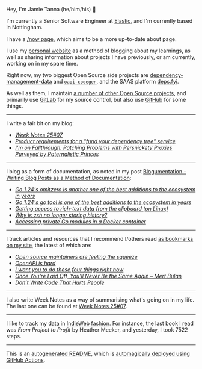 Hey, I'm Jamie
Tanna (he/him/his) 👋

I'm currently a Senior Software Engineer at [Elastic](https://elastic.co/), and I'm currently based in Nottingham.

I have a [/now page](https://www.jvt.me/now/?utm_campaign=github-jamietanna), which aims to be a more up-to-date about page.

I use my [personal website](https://www.jvt.me/?utm_campaign=github-jamietanna) as a method of blogging about my learnings, as well as sharing information about projects I have previously, or am currently, working on in my spare time.

Right now, my two biggest Open Source side projects are [dependency-management-data](https://dmd.tanna.dev) and [`oapi-codegen`](https://github.com/deepmap/oapi-codegen/), and the SAAS platform [deps.fyi](https://deps.fyi).

As well as them, I maintain [a number of other Open Source projects](https://www.jvt.me/open-source/?utm_campaign=github-jamietanna), and primarily use [GitLab](https://gitlab.com/jamietanna) for my source control, but also use [GitHub](https://github.com/jamietanna) for some things.

---

I write a fair bit on my blog:


- [_Week Notes 25#07_](https://www.jvt.me/week-notes/2025/07/?utm_campaign=github-jamietanna)
- [_Product requirements for a "fund your dependency tree" service_](https://www.jvt.me/posts/2025/02/20/funding-oss-product/?utm_campaign=github-jamietanna)
- [_I'm on Fallthrough: Patching Problems with Persnickety Proxies Purveyed by Paternalistic Princes_](https://www.jvt.me/posts/2025/02/17/fallthrough-go-mirror/?utm_campaign=github-jamietanna)

---

I blog as a form of documentation, as noted in my post [Blogumentation - Writing Blog Posts as a Method of Documentation](https://www.jvt.me/posts/2017/06/25/blogumentation/?utm_campaign=github-jamietanna):


- [_Go 1.24's omitzero is another one of the best additions to the ecosystem in years_](https://www.jvt.me/posts/2025/02/12/go-omitzero-124/?utm_campaign=github-jamietanna)
- [_Go 1.24's go tool is one of the best additions to the ecosystem in years_](https://www.jvt.me/posts/2025/01/27/go-tools-124/?utm_campaign=github-jamietanna)
- [_Getting access to rich-text data from the clipboard (on Linux)_](https://www.jvt.me/posts/2025/01/26/linux-html-clipboard/?utm_campaign=github-jamietanna)
- [_Why is zsh no longer storing history?_](https://www.jvt.me/posts/2025/01/22/zsh-history-loss/?utm_campaign=github-jamietanna)
- [_Accessing private Go modules in a Docker container_](https://www.jvt.me/posts/2025/01/14/go-private-docker/?utm_campaign=github-jamietanna)

---

I track articles and resources that I recommend I/others read [as bookmarks on my site](https://www.jvt.me/kind/bookmarks/?utm_campaign=github-jamietanna), the latest of which are:


- [_Open source maintainers are feeling the squeeze_](https://www.theregister.com/2025/02/16/open_source_maintainers_state_of_open/?utm_campaign=github-jamietanna)
- [_OpenAPI is hard_](https://quobix.com/articles/openapi-is-hard/?utm_campaign=github-jamietanna)
- [_I want you to do these four things right now_](https://werd.io/2025/i-want-you-to-do-these-four-things-right-now?utm_campaign=github-jamietanna)
- [_Once You're Laid Off, You'll Never Be the Same Again – Mert Bulan_](https://mertbulan.com/2025/01/26/once-you-are-laid-off-you-will-never-be-the-same-again/?utm_campaign=github-jamietanna)
- [_Don’t Write Code That Hurts People_](https://blog.carlana.net/post/2016-11-17-dont-hurt-people/?utm_campaign=github-jamietanna)

---

I also write Week Notes as a way of summarising what's going on in my life. The last one can be found at [Week Notes 25#07](https://www.jvt.me/week-notes/2025/07/?utm_campaign=github-jamietanna).

---

I like to track my data in [IndieWeb fashion](https://indieweb.org/why). For instance, the last book I read was _From Project to Profit_ by Heather Meeker, and yesterday, I took 7522 steps.

---
This is an [autogenerated README](https://www.jvt.me/posts/2022/01/12/autogenerated-profile-readme/?utm_campaign=github-jamietanna), which is [automagically deployed using GitHub Actions](https://github.com/jamietanna/jamietanna/blob/main/.github/workflows/rebuild.yml).
